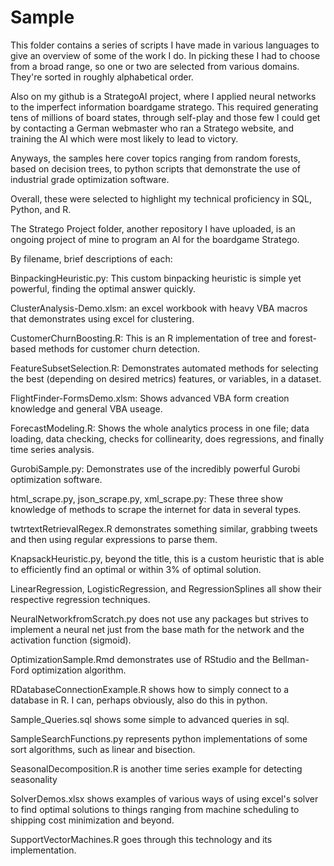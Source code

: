 # Sample
This folder contains a series of scripts I have made in various languages to give an overview of some of the work I do.
In picking these I had to choose from a broad range, so one or two are selected from various domains.
They're sorted in roughly alphabetical order.

Also on my github is a StrategoAI project, where I applied neural networks to the imperfect information boardgame stratego. This required generating tens of millions of board states, through self-play and those few I could get by contacting a German webmaster who ran a Stratego website, and training the AI which were most likely to lead to victory.                                                                                                             

Anyways, the samples here cover topics ranging from random forests, based on decision trees, to python scripts that demonstrate the use of industrial grade optimization software.

Overall, these were selected to highlight my technical proficiency in SQL, Python, and R.

The Stratego Project folder, another repository I have uploaded, is an ongoing project of mine to program an AI for the boardgame Stratego. 

By filename, brief descriptions of each:

BinpackingHeuristic.py: This custom binpacking heuristic is simple yet powerful, finding the optimal answer quickly.

ClusterAnalysis-Demo.xlsm: an excel workbook with heavy VBA macros that demonstrates using excel for clustering.

CustomerChurnBoosting.R: This is an R implementation of tree and forest-based methods for customer churn detection.

FeatureSubsetSelection.R: Demonstrates automated methods for selecting the best (depending on desired metrics) features, or variables, in a dataset.

FlightFinder-FormsDemo.xlsm: Shows advanced VBA form creation knowledge and general VBA useage.

ForecastModeling.R: Shows the whole analytics process in one file; data loading, data checking, checks for collinearity, does regressions, and finally time series analysis.

GurobiSample.py: Demonstrates use of the incredibly powerful Gurobi optimization software.

html_scrape.py, json_scrape.py, xml_scrape.py: These three show knowledge of methods to scrape the internet for data in several types.

twtrtextRetrievalRegex.R demonstrates something similar, grabbing tweets and then using regular expressions to parse them.

KnapsackHeuristic.py, beyond the title, this is a custom heuristic that is able to efficiently find an optimal or within 3% of optimal solution.

LinearRegression, LogisticRegression, and RegressionSplines all show their respective regression techniques.

NeuralNetworkfromScratch.py does not use any packages but strives to implement a neural net just from the base math for the network and the activation function (sigmoid). 

OptimizationSample.Rmd demonstrates use of RStudio and the Bellman-Ford optimization algorithm.

RDatabaseConnectionExample.R shows how to simply connect to a database in R. I can, perhaps obviously, also do this in python. 

Sample_Queries.sql shows some simple to advanced queries in sql.

SampleSearchFunctions.py represents python implementations of some sort algorithms, such as linear and bisection.

SeasonalDecomposition.R is another time series example for detecting seasonality

SolverDemos.xlsx shows examples of various ways of using excel's solver to find optimal solutions to things ranging from machine scheduling to shipping cost minimization and beyond.

SupportVectorMachines.R goes through this technology and its implementation. 






